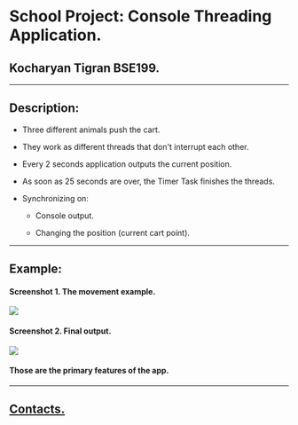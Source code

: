 # School Project: Console Threading Application.
## Kocharyan Tigran BSE199.
---

## Description:


* Three different animals push the cart. 


* They work as different threads that don't interrupt each other.


* Every 2 seconds application outputs the current position.


* As soon as 25 seconds are over, the Timer Task finishes the threads.


* Synchronizing on:
    + Console output.

    + Changing the position (current cart point).

---

## Example:
#### Screenshot 1. The movement example.
![](img/console_start.jpg)


#### Screenshot 2. Final output.
![](img/console_greeting.jpg)


#### Those are the primary features of the app.
---
## [Contacts.](https://vk.com/k_tigran)
